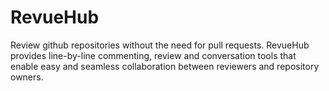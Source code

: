 # RevueHub

Review github repositories without the need for pull requests. RevueHub provides line-by-line commenting,
review and conversation tools that enable easy and seamless collaboration between reviewers and repository owners.
